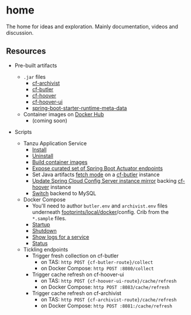 # home

The home for ideas and exploration.  Mainly documentation, videos and discussion.

## Resources

* Pre-built artifacts
  * `.jar` files
    * [cf-archivist](https://github.com/cf-toolsuite/cf-archivist/packages/1895036)
    * [cf-butler](https://github.com/cf-toolsuite/cf-butler/packages/809627)
    * [cf-hoover](https://github.com/cf-toolsuite/cf-hoover/packages/809701)
    * [cf-hoover-ui](https://github.com/cf-toolsuite/cf-hoover-ui/packages/809727)
    * [spring-boot-starter-runtime-meta-data](https://github.com/cf-toolsuite/spring-boot-starter-runtime-metadata/packages/2099270)
  * Container images on [Docker Hub](https://hub.docker.com/)
    * (coming soon)

* Scripts
  * Tanzu Application Service
    * [Install](scripts/e2e-install.sh)
    * [Uninstall](scripts/e2e-uninstall.sh)
    * [Build container images](scripts/build-container-images.sh)
    * [Expose curated set of Spring Boot Actuator endpoints](scripts/expose-actuator-endpoints.sh)
    * Set Java artifacts [fetch mode](scripts/set-java-artifacts-fetch-mode.sh) on a [cf-butler](https://github.com/cf-toolsuite/cf-butler/blob/main/docs/ENDPOINTS.md#java-applications) instance
    * [Update Spring Cloud Config Server instance mirror](scripts/update-config-service-mirrors.sh) backing [cf-hoover](https://github.com/cf-toolsuite/cf-hoover?tab=readme-ov-file#minimum-required-keys) instance
    * [Switch](scripts/switch-backend-to-mysql.sh) backend to MySQL
  * Docker Compose
    * You'll need to author `butler.env` and `archivist.env` files underneath [footprints/local/docker](footprints/local/docker)/config.  Crib from the `*.sample` files.
    * [Startup](footprints/local/startup.sh)
    * [Shutdown](footprints/local/shutdown.sh)
    * [Show logs for a service](footprints/local/show-logs.sh)
    * [Status](footprints/local/status.sh)
  * Tickling endpoints
    * Trigger fresh collection on cf-butler
      * on TAS: `http POST {cf-butler-route}/collect`
      * on Docker Compose: `http POST :8080/collect`
    * Trigger cache refresh on cf-hoover-ui
      * on TAS: `http POST {cf-hoover-ui-route}/cache/refresh`
      * on Docker Compose: `http POST :8083/cache/refresh`
    * Trigger cache refresh on cf-archivist
      * on TAS: `http POST {cf-archivist-route}/cache/refresh`
      * on Docker Compose: `http POST :8081:/cache/refresh`
